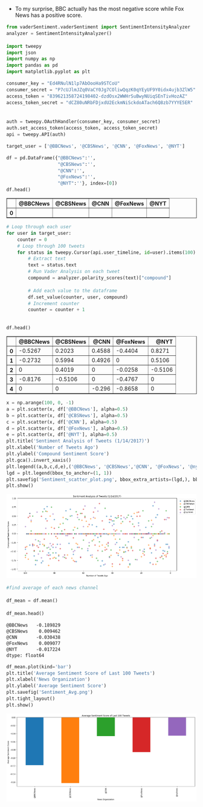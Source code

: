 
- To my surprise, BBC actually has the most negative score while Fox News has a positive score. 


```python
from vaderSentiment.vaderSentiment import SentimentIntensityAnalyzer
analyzer = SentimentIntensityAnalyzer()

import tweepy
import json
import numpy as np
import pandas as pd
import matplotlib.pyplot as plt

```


```python
consumer_key = "Ed4RNulN1lp7AbOooHa9STCoU"
consumer_secret = "P7cUJlmJZq0VaCY0Jg7COliwQqzK0qYEyUF9Y0idx4ujb3ZlW5"
access_token = "839621358724198402-dzdOsx2WWHrSuBwyNUiqSEnTivHozAZ"
access_token_secret = "dCZ80uNRbFDjxdU2EckmNiSckdoATach6Q8zb7YYYE5ER"


auth = tweepy.OAuthHandler(consumer_key, consumer_secret)
auth.set_access_token(access_token, access_token_secret)
api = tweepy.API(auth)
```


```python
target_user = ['@BBCNews', '@CBSNews', '@CNN', '@FoxNews', '@NYT']
```


```python
df = pd.DataFrame({"@BBCNews":'',
                   "@CBSNews":'',
                   "@CNN":'',
                   "@FoxNews":'',
                   "@NYT":''}, index=[0])
df.head()
```




<div>
<style>
    .dataframe thead tr:only-child th {
        text-align: right;
    }

    .dataframe thead th {
        text-align: left;
    }

    .dataframe tbody tr th {
        vertical-align: top;
    }
</style>
<table border="1" class="dataframe">
  <thead>
    <tr style="text-align: right;">
      <th></th>
      <th>@BBCNews</th>
      <th>@CBSNews</th>
      <th>@CNN</th>
      <th>@FoxNews</th>
      <th>@NYT</th>
    </tr>
  </thead>
  <tbody>
    <tr>
      <th>0</th>
      <td></td>
      <td></td>
      <td></td>
      <td></td>
      <td></td>
    </tr>
  </tbody>
</table>
</div>




```python
# Loop through each user
for user in target_user:
    counter = 0
    # Loop through 100 tweets
    for status in tweepy.Cursor(api.user_timeline, id=user).items(100):
        # Extract text
        text = status.text
        # Run Vader Analysis on each tweet
        compound = analyzer.polarity_scores(text)["compound"]
        
        # Add each value to the dataframe
        df.set_value(counter, user, compound)
        # Increment counter
        counter = counter + 1
```


```python

df.head()
```




<div>
<style>
    .dataframe thead tr:only-child th {
        text-align: right;
    }

    .dataframe thead th {
        text-align: left;
    }

    .dataframe tbody tr th {
        vertical-align: top;
    }
</style>
<table border="1" class="dataframe">
  <thead>
    <tr style="text-align: right;">
      <th></th>
      <th>@BBCNews</th>
      <th>@CBSNews</th>
      <th>@CNN</th>
      <th>@FoxNews</th>
      <th>@NYT</th>
    </tr>
  </thead>
  <tbody>
    <tr>
      <th>0</th>
      <td>-0.5267</td>
      <td>0.2023</td>
      <td>0.4588</td>
      <td>-0.4404</td>
      <td>0.8271</td>
    </tr>
    <tr>
      <th>1</th>
      <td>-0.2732</td>
      <td>0.5994</td>
      <td>0.4926</td>
      <td>0</td>
      <td>0.5106</td>
    </tr>
    <tr>
      <th>2</th>
      <td>0</td>
      <td>0.4019</td>
      <td>0</td>
      <td>-0.0258</td>
      <td>-0.5106</td>
    </tr>
    <tr>
      <th>3</th>
      <td>-0.8176</td>
      <td>-0.5106</td>
      <td>0</td>
      <td>-0.4767</td>
      <td>0</td>
    </tr>
    <tr>
      <th>4</th>
      <td>0</td>
      <td>0</td>
      <td>-0.296</td>
      <td>-0.8658</td>
      <td>0</td>
    </tr>
  </tbody>
</table>
</div>




```python
x = np.arange(100, 0, -1)
a = plt.scatter(x, df['@BBCNews'], alpha=0.5)
b = plt.scatter(x, df['@CBSNews'], alpha=0.5)
c = plt.scatter(x, df['@CNN'], alpha=0.5)
d = plt.scatter(x, df['@FoxNews'], alpha=0.5)
e = plt.scatter(x, df['@NYT'], alpha=0.5)
plt.title('Sentiment Analysis of Tweets (1/14/2017)')
plt.xlabel('Number of Tweets Ago')
plt.ylabel('Compound Sentiment Score')
plt.gca().invert_xaxis()
plt.legend((a,b,c,d,e),('@BBCNews', '@CBSNews','@CNN', '@FoxNews', '@nytimes'),numpoints=1, loc='upper right', ncol=1, fontsize=8)
lgd = plt.legend(bbox_to_anchor=(1, 1))
plt.savefig('Sentiment_scatter_plot.png', bbox_extra_artists=(lgd,), bbox_inches='tight')
plt.show()
```


![png](output_14_0.png)



```python
#find average of each news channel

df_mean = df.mean()

df_mean.head()
```




    @BBCNews   -0.189829
    @CBSNews    0.009462
    @CNN       -0.030438
    @FoxNews    0.009077
    @NYT       -0.017224
    dtype: float64




```python
df_mean.plot(kind='bar')
plt.title('Average Sentiment Score of Last 100 Tweets')
plt.xlabel('News Organization')
plt.ylabel('Average Sentiment Score')
plt.savefig('Sentiment_Avg.png')
plt.tight_layout()
plt.show()
```


![png](output_17_0.png)

